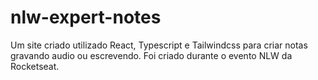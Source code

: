 # nlw-expert-notes
Um site criado utilizado React, Typescript e Tailwindcss para criar notas gravando audio ou escrevendo. Foi criado durante o evento NLW da Rocketseat.
